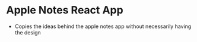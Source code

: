 # Apple Notes React App

- Copies the ideas behind the apple notes app without necessarily having the design